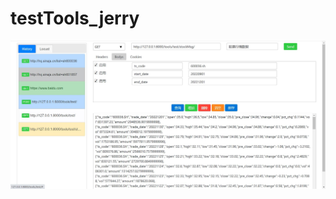 # testTools_jerry
  ![Image text]( https://github.com/jerry8448/testTools_jerry/blob/main/img-storage/20221213094102.jpg)
